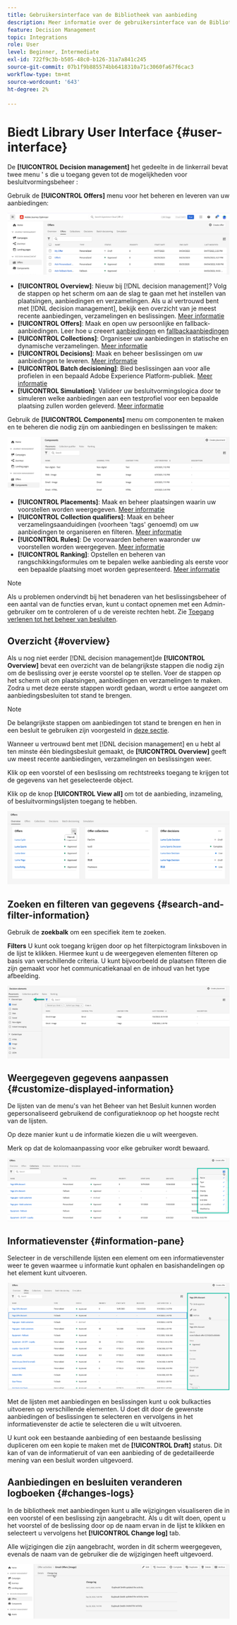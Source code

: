 ```yaml
---
title: Gebruikersinterface van de Bibliotheek van aanbieding
description: Meer informatie over de gebruikersinterface van de Bibliotheek van de Aanbieding
feature: Decision Management
topic: Integrations
role: User
level: Beginner, Intermediate
exl-id: 722f9c3b-b505-48c0-b126-31a7a841c245
source-git-commit: 07b1f9b885574bb6418310a71c3060fa67f6cac3
workflow-type: tm+mt
source-wordcount: '643'
ht-degree: 2%

---
```


# Biedt Library User Interface {#user-interface}

De **[!UICONTROL Decision management]** het gedeelte in de linkerrail bevat twee menu &#39; s die u toegang geven tot de mogelijkheden voor besluitvormingsbeheer :

Gebruik de **[!UICONTROL Offers]** menu voor het beheren en leveren van uw aanbiedingen:


![](../assets/offers_menu.png)

* **[!UICONTROL Overview]**: Nieuw bij [!DNL decision management]? Volg de stappen op het scherm om aan de slag te gaan met het instellen van plaatsingen, aanbiedingen en verzamelingen. Als u al vertrouwd bent met [!DNL decision management], bekijk een overzicht van je meest recente aanbiedingen, verzamelingen en beslissingen. [Meer informatie](#overview)
* **[!UICONTROL Offers]**: Maak en open uw persoonlijke en fallback-aanbiedingen. Leer hoe u creeert [aanbiedingen](../offer-library/creating-personalized-offers.md) en [fallbackaanbiedingen](../offer-library/creating-fallback-offers.md)
* **[!UICONTROL Collections]**: Organiseer uw aanbiedingen in statische en dynamische verzamelingen. [Meer informatie](../offer-library/creating-collections.md)
* **[!UICONTROL Decisions]**: Maak en beheer beslissingen om uw aanbiedingen te leveren. [Meer informatie](../offer-activities/create-offer-activities.md)
* **[!UICONTROL Batch decisioning]**: Bied beslissingen aan voor alle profielen in een bepaald Adobe Experience Platform-publiek. [Meer informatie](../batch-delivery.md)
* **[!UICONTROL Simulation]**: Valideer uw besluitvormingslogica door te simuleren welke aanbiedingen aan een testprofiel voor een bepaalde plaatsing zullen worden geleverd. [Meer informatie](../offer-activities/simulation.md)

Gebruik de **[!UICONTROL Components]** menu om componenten te maken en te beheren die nodig zijn om aanbiedingen en beslissingen te maken:

![](../assets/offer_activities.png)

* **[!UICONTROL Placements]**: Maak en beheer plaatsingen waarin uw voorstellen worden weergegeven. [Meer informatie](../offer-library/creating-placements.md)
* **[!UICONTROL Collection qualifiers]**: Maak en beheer verzamelingsaanduidingen (voorheen &#39;tags&#39; genoemd) om uw aanbiedingen te organiseren en filteren. [Meer informatie](../offer-library/creating-tags.md)
* **[!UICONTROL Rules]**: De voorwaarden beheren waaronder uw voorstellen worden weergegeven. [Meer informatie](../offer-library/creating-decision-rules.md)
* **[!UICONTROL Ranking]**: Opstellen en beheren van rangschikkingsformules om te bepalen welke aanbieding als eerste voor een bepaalde plaatsing moet worden gepresenteerd. [Meer informatie](../ranking/create-ranking-formulas.md)

>[!NOTE]
>
>Als u problemen ondervindt bij het benaderen van het beslissingsbeheer of een aantal van de functies ervan, kunt u contact opnemen met een Admin-gebruiker om te controleren of u de vereiste rechten hebt. Zie [Toegang verlenen tot het beheer van besluiten](starting-offer-decisioning.md#granting-acess-to-decision-management).

## Overzicht {#overview}

Als u nog niet eerder [!DNL decision management]de **[!UICONTROL Overview]** bevat een overzicht van de belangrijkste stappen die nodig zijn om de beslissing over je eerste voorstel op te stellen. Voer de stappen op het scherm uit om plaatsingen, aanbiedingen en verzamelingen te maken. Zodra u met deze eerste stappen wordt gedaan, wordt u ertoe aangezet om aanbiedingsbesluiten tot stand te brengen.

>[!NOTE]
>
>De belangrijkste stappen om aanbiedingen tot stand te brengen en hen in een besluit te gebruiken zijn voorgesteld in [deze sectie](../offer-library/key-steps.md).

Wanneer u vertrouwd bent met [!DNL decision management] en u hebt al ten minste één biedingsbesluit gemaakt, de **[!UICONTROL Overview]** geeft uw meest recente aanbiedingen, verzamelingen en beslissingen weer.

Klik op een voorstel of een beslissing om rechtstreeks toegang te krijgen tot de gegevens van het geselecteerde object.

Klik op de knop **[!UICONTROL View all]** om tot de aanbieding, inzameling, of besluitvormingslijsten toegang te hebben.

![](../assets/overview_view-all.png)

## Zoeken en filteren van gegevens {#search-and-filter-information}

Gebruik de **zoekbalk** om een specifiek item te zoeken.

**Filters** U kunt ook toegang krijgen door op het filterpictogram linksboven in de lijst te klikken. Hiermee kunt u de weergegeven elementen filteren op basis van verschillende criteria. U kunt bijvoorbeeld de plaatsen filteren die zijn gemaakt voor het communicatiekanaal en de inhoud van het type afbeelding.

![](../assets/filters.png)

## Weergegeven gegevens aanpassen {#customize-displayed-information}

De lijsten van de menu&#39;s van het Beheer van het Besluit kunnen worden gepersonaliseerd gebruikend de configuratieknoop op het hoogste recht van de lijsten.

Op deze manier kunt u de informatie kiezen die u wilt weergeven.

Merk op dat de kolomaanpassing voor elke gebruiker wordt bewaard.

![](../assets/columns.png)

## Informatievenster {#information-pane}

Selecteer in de verschillende lijsten een element om een informatievenster weer te geven waarmee u informatie kunt ophalen en basishandelingen op het element kunt uitvoeren.

![](../assets/information-pane.png)

Met de lijsten met aanbiedingen en beslissingen kunt u ook bulkacties uitvoeren op verschillende elementen. U doet dit door de gewenste aanbiedingen of beslissingen te selecteren en vervolgens in het informatievenster de actie te selecteren die u wilt uitvoeren.

U kunt ook een bestaande aanbieding of een bestaande beslissing dupliceren om een kopie te maken met de **[!UICONTROL Draft]** status. Dit kan of van de informatieruit of van een aanbieding of de gedetailleerde mening van een besluit worden uitgevoerd.

## Aanbiedingen en besluiten veranderen logboeken {#changes-logs}

In de bibliotheek met aanbiedingen kunt u alle wijzigingen visualiseren die in een voorstel of een beslissing zijn aangebracht. Als u dit wilt doen, opent u het voorstel of de beslissing door op de naam ervan in de lijst te klikken en selecteert u vervolgens het **[!UICONTROL Change log]** tab.

Alle wijzigingen die zijn aangebracht, worden in dit scherm weergegeven, evenals de naam van de gebruiker die de wijzigingen heeft uitgevoerd.

![](../assets/change-logs.png)

